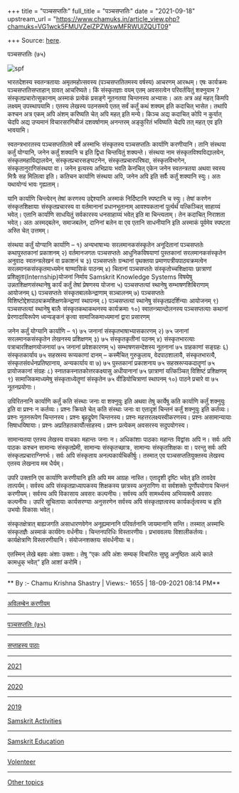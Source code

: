 +++
title = "पञ्चसप्ततिः"
full_title = "पञ्चसप्ततिः"
date = "2021-09-18"
upstream_url = "https://www.chamuks.in/article_view.php?chamuks=VG1wck5FMUVZelZPZWswMFRWUlZQUT09"

+++
Source: [here](https://www.chamuks.in/article_view.php?chamuks=VG1wck5FMUVZelZPZWswMFRWUlZQUT09).

पञ्चसप्ततिः (७५) 



![spf](article_img/CHAMU-1631976276Panchsapttih.jpg)

भारतदेशस्य स्वतन्त्रतायाः अमृतमहोत्सवस्य (पञ्चसप्ततितमस्य वर्षस्य)
आचरणम् आरब्धम्। एषः कार्यक्रमः पञ्चसप्ततिसप्ताहान् य़ावत् आचरिष्यते। किं
संस्कृतज्ञाः वयम् एतम् अवसरत्वेन परिवर्तयितुं शक्नुयाम ?
संस्कृतप्रचारोत्सुकानाम् अस्माकं प्रत्येकं प्रसङ्गे नूतनतया चिन्तनस्य
अभ्यासः। अतः अत्र अहं महत् किमपि लक्ष्यम् उपस्थापयामि। एतस्य लेखस्य
पठनसमये एतत् सर्वं कर्तुं कथं शक्यम् इति कदाचित् भासेत। तथापि कश्चन अत्र
एकम् अपि अंशम् करिष्यति चेत् अपि महत् इति मन्ये। किञ्च अद्य कदाचित् कोपि
न कुर्यात् चेदपि अद्य उप्यमानं विचारसरणिबीजं दशवर्षाणाम् अनन्तरम्
अङ्कुरितं भविष्यति चेदपि तत् महत् एव इति भावयामि।  
  
स्वतन्त्रभारतस्य पञ्चसप्ततितमे वर्षे अस्माभिः संस्कृतस्य पञ्चसप्ततिः
कार्याणि करणीयानि। तानि संस्थया कर्तुं योग्यानि, जनेन कर्तुं शक्यानि च
इति द्विधा चिन्तयितुं शक्यन्ते। संस्थया नाम संस्कृतविश्वविद्यालयेन,
संस्कृतमहाविद्यालयेन, संस्कृतप्रचारसङ्घटनेन, संस्कृतप्रचारपरिषदा,
संस्कृतविभागेन, संस्कृतानुरागिसंस्थया वा। जनेन इत्यस्य अभिप्रायः भवति
केनचित् एकेन जनेन स्वतन्त्रतया अथवा स्वस्य मित्रैः सह मिलित्वा इति।
कतिचन कार्याणि संस्थया अपि, जनेन अपि इति सर्वैः कर्तुं शक्यानि स्युः।
अतः यथायोग्यं भावः गृह्यताम्।  
  
यानि कार्याणि चिन्त्येरन् तेषां करणस्य उद्देश्यानि अस्माकं निर्दिष्टानि
स्पष्टानि च स्युः। तेषां करणेन संस्कृतशिक्षायाः संस्कृतप्रचारस्य वा
वर्तमानानां प्रधानभूतानाम् आवश्यकतानां पूर्त्यर्थं यत्किञ्चित् साहाय्यं
भवेत्। एतानि कार्याणि साधयितुं सर्वकारस्य धनसाहाय्यं भवेत् इति मा
चिन्त्यताम्। तेन कदाचित् निराशता भवेत्। अतः अस्मद्बलेन, समाजबलेन,
दानिनां बलेन वा एव एतानि साधनीयानि इति अस्माकं पूर्वमेव स्पष्टता अस्ति
चेत् उत्तमम्।  
  
संस्थया कर्तुं योग्यानि कार्याणि – १) अन्यभाषाभ्यः सरलमानकसंस्कृतेन
अनूदितानां पञ्चसप्ततेः कथापुस्तकानां प्रकाशनम् २) वर्तमानजगतः
पञ्चसप्ततेः आधुनिकविषयाणां पुस्तकानां सरलमानकसंस्कृतेन अनुवादः
स्वतन्त्रलेखनं वा प्रकाशनं च ३) पञ्चसप्ततेः ग्रन्थानां पृथक्तया
प्रमाणपत्रीयपाठ्यक्रमत्वेन सरलमानकसंस्कृतमाध्यमेन षाण्मासिकं पाठनम् ४)
चितानां पञ्चसप्ततेः संस्कृतोच्चशिक्षायाः छात्राणां
प्रशिक्षुता(Internship)योजनां निर्माय Samskrit Knowledge Systems विषयेषु
उन्नतशिक्षणसंस्थानेषु कार्यं कर्तुं तेषां प्रेषणस्य योजना ५)
पञ्चसप्तत्यां स्थानेषु सम्भाषणशिबिराणाम् आयोजनम् ६) पञ्चसप्ततेः
संस्कृतबालकेन्द्राणाम् सञ्चालनम् ७) पञ्चसप्ततेः
विशिष्टोद्देशपाठ्यक्रमशिक्षणकेन्द्राणां स्थापनम् ८) पञ्चसप्तत्यां
स्थानेषु संस्कृतप्रदर्शिन्याः आयोजनम् ९) पञ्चसप्तत्यां स्थानेषु बालैः
संस्कृतकथाकथनस्य कार्यक्रमाः १०) स्वातन्त्र्यान्दोलनस्य पञ्चसप्तत्याः
कथानां प्रेरणादायिरूपेण ध्वन्यङ्कनं कृत्वा सामाजिकमाध्यमानां द्वारा
प्रसारणम्  
  
जनेन कर्तुं योग्यानि कार्याणि – १) ७५ जनानां संस्कृतभाषाभ्यासकारणम् २)
७५ जनानां सरलमानकसंस्कृतेन लेखनस्य प्रशिक्षणम् ३) ७५ संस्कृतकृतीनां
पठनम् ४) संस्कृतभारत्याः पत्राचारशिक्षणयोजनायां ७५ जनानां प्रवेशकारणम्
५) सम्भाषणसन्देशस्य नूतनानां ७५ ग्राहकाणां सङ्ग्रहः ६) संस्कृतकार्याय ७५
सहस्रस्य रूप्यकाणां दानम् – कस्मैचित् गुरुकुलाय, वेदपाठशालायै,
संस्कृतभारत्यै, संस्कृतसंवर्धनप्रतिष्ठानाय, अन्यकार्याय वा ७) ७५
पुस्तकानां प्रकाशनाय ७५ सहस्ररूप्यकदातॄणां ७५ प्रायोजकानां संग्रहः ८)
स्नातकस्नातकोत्तरकक्ष्यासु अधीयानानां ७५ छात्राणां यत्किञ्चित् विशिष्टं
प्रशिक्षणम् ९) सामाजिकमाध्यमेषु संस्कृताध्येतॄणां संस्कृतेन ७५
वीडियोचित्राणां स्थापनम् १०) पाठने प्रचारे वा ७५ नूतनप्रयोगाः।  
  
उपिरितनानि कार्याणि कर्तुं कति संस्थाः जनाः वा शक्नुयुः इति अथवा तेषु
कार्येषु कति कार्याणि कर्तुं शक्नुयुः इति वा प्रश्नः न कर्तव्यः। प्रश्नः
क्रियते चेत् कति संस्थाः जनाः वा एतादृशं चिन्तनं कर्तुं शक्नुयुः इति
कर्तव्यः। प्रश्नः नूतनरूपेण चिन्तनस्य। प्रश्नः बृहद्रूपेण चिन्तनस्य।
प्रश्नः महत्तरलक्ष्यस्वीकरणस्य। प्रश्नः असामान्यायाः सिषाधयिषायाः।
प्रश्नः अप्रतिहतकार्योत्साहस्य। प्रश्नः प्रत्येकम् अवसरस्य सदुपयोगस्य।  
  
सामान्यतया एतस्य लेखस्य वाचकाः महान्तः जनाः न। अधिकांशाः पाठकाः महान्तः
विद्वांसः अपि न। सर्वः अपि पाठकः कश्चन सामान्यः संस्कृतप्रेमी, सामान्यः
संस्कृतच्छात्रः, सामान्यः संस्कृतशिक्षकः वा। परन्तु सर्वः अपि
संस्कृतप्रचाराग्निगर्भः। सर्वः अपि संस्कृताय अनल्पकार्यचिकीर्षुः।
तस्मात् एव पञ्चसप्ततियुक्तस्य लेखस्य एतस्य लेखनाय मम धैर्यम्।  
  
उपरि उक्तानि एव कार्याणि करणीयानि इति अपि मम आग्रहः नास्ति। एतादृशी
दृष्टिः भवेत् इति तावदेव तात्पर्यम्। सर्वस्य अपि संस्कृतप्राध्यापकस्य
शिक्षकस्य छात्रस्य अनुरागिणः वा सर्वशक्तेः पूर्णोपयोगाय चिन्तनं करणीयम्।
सर्वस्य अपि विकासाय अवसरः कल्पनीयः। सर्वस्य अपि सामर्थ्यस्य अभिव्यक्त्यै
अवसरः कल्पनीयः। उपरि सूचितायाः कार्यसरण्याः अनुसरणेन सर्वस्य अपि
संस्कृतज्ञत्वस्य कार्यकर्तृत्वस्य च इति उभयोः विकासः भवेत्।  
  
संस्कृतक्षेत्रात् बाह्यजगति असाधारणवेगेन अनूह्यमानानि परिवर्तनानि
जायमानानि सन्ति। तस्मात् अस्माभिः संस्कृतज्ञैः अस्माकं कार्यवेगः
वर्धनीयः। चिन्तनपरिधिः विस्तारणीयः। प्रभाववलयः विशालीकर्तव्यः।
कार्यक्षेत्राणि विस्तारणीयानि। संयोजनशक्तयः संवर्धनीयाः च।  
  
एतस्मिन् लेखे बहवः अंशाः उक्ताः। तेषु “एकः अपि अंशः सम्यक् विचारितः
सुष्ठु अनुष्ठितः अल्पे काले कामधुक् भवेत्” इति आशां करोमि।

------------------------------------------------------------------------

** By :- Chamu Krishna Shastry \| Views:- 1655 \| 18-09-2021 08:14
PM**  

------------------------------------------------------------------------

[अविलम्बेन
करणीयम्](article_view.php?chamuks=VFVSSmVrMTZUVFZPZW1zelRXcFZQUT09)

------------------------------------------------------------------------

[पञ्चसप्ततिः
(७५)](article_view.php?chamuks=VG1wck5FMUVZelZPZWswMFRWUlZQUT09)

------------------------------------------------------------------------

[सप्ताहस्य
पाठाः](article_view.php?chamuks=VFdwak1FOUVRWGRQUkdNMFRVUlZQUT09)

------------------------------------------------------------------------

[2021](archives.php?year=2021)

------------------------------------------------------------------------

[2020](archives.php?year=2020)

------------------------------------------------------------------------

[2019](archives.php?year=2019)

[Samskrit Activities](cat.php?categories=Samskrit%20Activities)

------------------------------------------------------------------------

[Samskrit Education](cat.php?categories=Samskrit%20Education)

------------------------------------------------------------------------

[Volenteer](cat.php?categories=Volenteer)

------------------------------------------------------------------------

[Other topics](cat.php?categories=Other%20topics)
